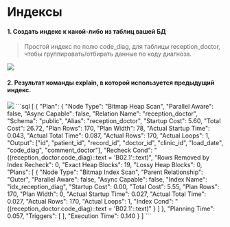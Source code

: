 # Индексы
#### 1. Создать индекс к какой-либо из таблиц вашей БД
> Простой индекс по полю code_diag, для таблицы reception_doctor, чтобы группировать/отбирать данные по коду диагноза.  
<image src="https://github.com/ArinichElena/create_index/blob/main/простой.png">

#### 2. Результат команды explain, в которой используется предыдущий индекс.
<image src="https://github.com/ArinichElena/create_index/blob/main/план.png">
```sql
[
{
"Plan": {
"Node Type": "Bitmap Heap Scan",
"Parallel Aware": false,
"Async Capable": false,
"Relation Name": "reception_doctor",
"Schema": "public",
"Alias": "reception_doctor",
"Startup Cost": 5.60,
"Total Cost": 26.72,
"Plan Rows": 170,
"Plan Width": 78,
"Actual Startup Time": 0.043,
"Actual Total Time": 0.087,
"Actual Rows": 170,
"Actual Loops": 1,
"Output": ["id", "patient_id", "record_id", "doctor_id", "clinic_id", "load_date", "code_diag", "comment_doctor"],
"Recheck Cond": "((reception_doctor.code_diag)::text = 'B02.1'::text)",
"Rows Removed by Index Recheck": 0,
"Exact Heap Blocks": 19,
"Lossy Heap Blocks": 0,
"Plans": [
{
"Node Type": "Bitmap Index Scan",
"Parent Relationship": "Outer",
"Parallel Aware": false,
"Async Capable": false,
"Index Name": "idx_reception_diag",
"Startup Cost": 0.00,
"Total Cost": 5.55,
"Plan Rows": 170,
"Plan Width": 0,
"Actual Startup Time": 0.027,
"Actual Total Time": 0.027,
"Actual Rows": 170,
"Actual Loops": 1,
"Index Cond": "((reception_doctor.code_diag)::text = 'B02.1'::text)"
}
]
},
"Planning Time": 0.057,
"Triggers": [
],
"Execution Time": 0.140
}
]
```
